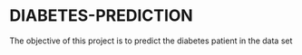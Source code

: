 # DIABETES-PREDICTION
The objective of this project is to predict the diabetes patient in the data set
